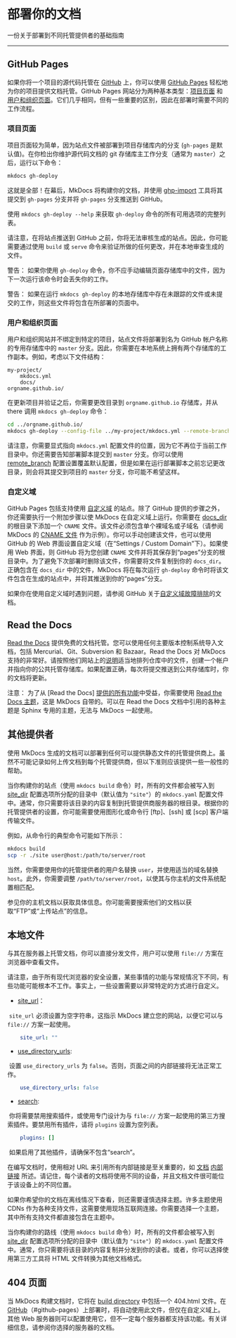 # 部署你的文档

一份关于部署到不同托管提供者的基础指南

---

## GitHub Pages

如果你将一个项目的源代码托管在 [GitHub] 上，你可以使用 [GitHub Pages] 轻松地为你的项目提供文档托管。GitHub Pages 网站分为两种基本类型：[项目页面] 和 [用户和组织页面]。它们几乎相同，但有一些重要的区别，因此在部署时需要不同的工作流程。

### 项目页面

项目页面较为简单，因为站点文件被部署到项目存储库内的分支 (`gh-pages` 是默认值)。在你检出你维护源代码文档的 git 存储库主工作分支（通常为 `master`）之后，运行以下命令：

```sh
mkdocs gh-deploy
```

这就是全部！在幕后，MkDocs 将构建你的文档，并使用 [ghp-import] 工具将其提交到 `gh-pages` 分支并将 `gh-pages` 分支推送到 GitHub。

使用 `mkdocs gh-deploy --help` 来获取 `gh-deploy` 命令的所有可用选项的完整列表。

请注意，在将站点推送到 GitHub 之前，你将无法审核生成的站点。因此，你可能需要通过使用 `build` 或 `serve` 命令来验证所做的任何更改，并在本地审查生成的文件。

警告：
如果你使用 `gh-deploy` 命令，你不应手动编辑页面存储库中的文件，因为下一次运行该命令时会丢失你的工作。

警告：
如果在运行 `mkdocs gh-deploy` 的本地存储库中存在未跟踪的文件或未提交的工作，则这些文件将包含在所部署的页面中。

### 用户和组织页面

用户和组织网站并不绑定到特定的项目，站点文件将部署到名为 GitHub 帐户名称的专用存储库中的 `master` 分支。因此，你需要在本地系统上拥有两个存储库的工作副本。例如，考虑以下文件结构：

```text
my-project/
    mkdocs.yml
    docs/
orgname.github.io/
```

在更新项目并验证之后，你需要更改目录到 `orgname.github.io` 存储库，并从 there 调用 `mkdocs gh-deploy` 命令：

```sh
cd ../orgname.github.io/
mkdocs gh-deploy --config-file ../my-project/mkdocs.yml --remote-branch master
```

请注意，你需要显式指向 `mkdocs.yml` 配置文件的位置，因为它不再位于当前工作目录中。你还需要告知部署脚本提交到 `master` 分支。你可以使用 [remote_branch] 配置设置覆盖默认配置，但是如果在运行部署脚本之前忘记更改目录，则会将其提交到项目的 `master` 分支，你可能不希望这样。

### 自定义域

GitHub Pages 包括支持使用 [自定义域] 的站点。除了 GitHub 提供的步骤之外，你还需要执行一个附加步骤以使 MkDocs 在自定义域上运行。你需要在 [docs_dir] 的根目录下添加一个 `CNAME` 文件。该文件必须包含单个裸域名或子域名（请参阅 MkDocs 的 [CNAME 文件] 作为示例）。你可以手动创建该文件，也可以使用 GitHub 的 Web 界面设置自定义域（在“Settings / Custom Domain”下）。如果使用 Web 界面，则 GitHub 将为您创建 `CNAME` 文件并将其保存到“pages”分支的根目录中。为了避免下次部署时删除该文件，你需要将文件复制到你的 `docs_dir`。正确包含在 `docs_dir` 中的文件，MkDocs 将在每次运行 `gh-deploy` 命令时将该文件包含在生成的站点中，并将其推送到你的“pages”分支。

如果你在使用自定义域时遇到问题，请参阅 GitHub 关于[自定义域故障排除]的文档。

[GitHub]: https://github.com/
[GitHub Pages]: https://pages.github.com/
[项目页面]: https://help.github.com/articles/user-organization-and-project-pages/#project-pages-sites
[用户和组织页面]: https://help.github.com/articles/user-organization-and-project-pages/#user-and-organization-pages-sites
[ghp-import]: https://github.com/davisp/ghp-import
[remote_branch]: ./configuration.md#remote_branch
[自定义域]: https://help.github.com/articles/adding-or-removing-a-custom-domain-for-your-github-pages-site
[docs_dir]: ./configuration.md#docs_dir
[CNAME 文件]: https://github.com/mkdocs/mkdocs/blob/master/docs/CNAME
[自定义域故障排除]: https://help.github.com/articles/troubleshooting-custom-domains/

## Read the Docs

[Read the Docs][rtd] 提供免费的文档托管。您可以使用任何主要版本控制系统导入文档，包括 Mercurial、Git、Subversion 和 Bazaar。Read the Docs 对 MkDocs 支持的非常好。请按照他们网站上的[说明]适当地排列仓库中的文件，创建一个帐户并指向你的公共托管存储库。如果配置正确，每次将提交推送到公共存储库时，你的文档将更新。

注意：
为了从 [Read the Docs] [提供的所有功能]中受益，你需要使用 [Read the Docs 主题]，这是 MkDocs 自带的。可以在 Read the Docs 文档中引用的各种主题是 Sphinx 专用的主题，无法与 MkDocs 一起使用。

[rtd]: https://readthedocs.org/
[说明]: https://docs.readthedocs.io/en/stable/intro/getting-started-with-mkdocs.html
[提供的所有功能]: https://docs.readthedocs.io/en/latest/features.html
[Read the Docs 主题]: ./choosing-your-theme.md#readthedocs

## 其他提供者

使用 MkDocs 生成的文档可以部署到任何可以提供静态文件的托管提供商上。虽然不可能记录如何上传文档到每个托管提供商，但以下准则应该提供一些一般性的帮助。

当你构建你的站点（使用 `mkdocs build` 命令）时，所有的文件都会被写入到 [site_dir] 配置选项所分配的目录中（默认值为 `"site"`）的 `mkdocs.yaml` 配置文件中。通常，你只需要将该目录的内容复制到托管提供商服务器的根目录。根据你的托管提供者的设置，你可能需要使用图形化或命令行 [ftp]、[ssh] 或 [scp] 客户端传输文件。

例如，从命令行的典型命令可能如下所示：

```sh
mkdocs build
scp -r ./site user@host:/path/to/server/root
```

当然，你需要使用你的托管提供者的用户名替换 `user`，并使用适当的域名替换 `host`。此外，你需要调整 `/path/to/server/root`，以使其与你主机的文件系统配置相匹配。

参见你的主机文档以获取具体信息。你可能需要搜索他们的文档以获取“FTP”或“上传站点”的信息。

## 本地文件

与其在服务器上托管文档，你可以直接分发文件，用户可以使用 `file://` 方案在浏览器中查看文件。

请注意，由于所有现代浏览器的安全设置，某些事情的功能与常规情况下不同，有些功能可能根本不工作。事实上，一些设置需要以非常特定的方式进行自定义。

- [site_url]：

​     `site_url` 必须设置为空字符串，这指示 MkDocs 建立您的网站，以便它可以与 `file://` 方案一起使用。

```yaml
    site_url: ""
```

-   [use_directory_urls]:

​		设置 `use_directory_urls` 为 `false`。否则，页面之间的内部链接将无法正常工作。

```yaml
    use_directory_urls: false
```

-   [search]:

​		你将需要禁用搜索插件，或使用专门设计为与 `file://` 方案一起使用的第三方搜索插件。要禁用所有插件，请将 `plugins` 设置为空列表。

```yaml
    plugins: []
```

​		如果启用了其他插件，请确保不包含“search”。

在编写文档时，使用相对 URL 来引用所有内部链接是至关重要的，如 [文档] [内部链接] 所述。请记住，每个读者的文档将使用不同的设备，并且文档文件很可能位于该设备上的不同位置。

如果你希望你的文档在离线情况下查看，则还需要谨慎选择主题。许多主题使用 CDNs 作为各种支持文件，这需要使用现场互联网连接。你需要选择一个主题，其中所有支持文件都直接包含在主题中。

当你构建你的路线（使用 `mkdocs build` 命令）时，所有的文件都会被写入到 [site_dir] 配置选项所分配的目录中（默认值为 `"site"`）的 `mkdocs.yaml` 配置文件中。通常，你只需要将该目录的内容复制并分发到你的读者。或者，你可以选择使用第三方工具将 HTML 文件转换为其他文档格式。

## 404 页面

当 MkDocs 构建文档时，它将在 [build directory][site_dir] 中包括一个 404.html 文件。在 [GitHub]（#github-pages）上部署时，将自动使用此文件，但仅在自定义域上。其他 Web 服务器则可以配置使用它，但不一定每个服务器都支持该功能。有关详细信息，请参阅你选择的服务器的文档。

[site_dir]: ./configuration.md#site_dir
[site_url]: ./configuration.md#site_url
[use_directory_urls]: ./configuration.md#use_directory_urls
[search]: ./configuration.md#search
[文档]: ./writing-your-docs.md#internal-links
[内部链接]: ./writing-your-docs.md#internal-links
